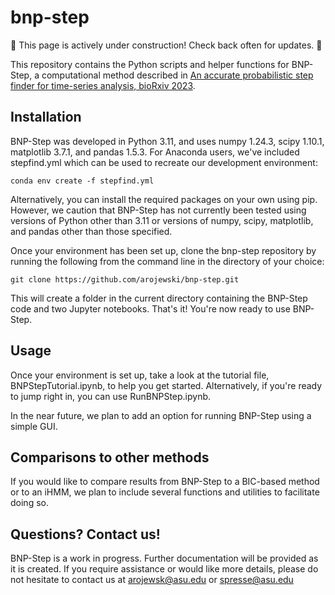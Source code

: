 # bnp-step

:construction: This page is actively under construction! Check back often for updates. :construction:

This repository contains the Python scripts and helper functions for BNP-Step, a computational method described in [An accurate probabilistic step finder for time-series analysis, bioRxiv 2023](https://www.biorxiv.org/content/10.1101/2023.09.19.558535v1).

## Installation

BNP-Step was developed in Python 3.11, and uses numpy 1.24.3, scipy 1.10.1, matplotlib 3.7.1, and pandas 1.5.3. For Anaconda users, we've included stepfind.yml which can be used to recreate our development environment:

```
conda env create -f stepfind.yml
```

Alternatively, you can install the required packages on your own using pip. However, we caution that BNP-Step has not currently been tested using versions of Python other than 3.11 or versions of numpy, scipy, matplotlib, and pandas other than those specified.

Once your environment has been set up, clone the bnp-step repository by running the following from the command line in the directory of your choice:

```
git clone https://github.com/arojewski/bnp-step.git
```

This will create a folder in the current directory containing the BNP-Step code and two Jupyter notebooks. That's it! You're now ready to use BNP-Step.

## Usage

Once your environment is set up, take a look at the tutorial file, BNPStepTutorial.ipynb, to help you get started. Alternatively, if you're ready to jump right in, you can use RunBNPStep.ipynb. 

In the near future, we plan to add an option for running BNP-Step using a simple GUI.

## Comparisons to other methods

If you would like to compare results from BNP-Step to a BIC-based method or to an iHMM, we plan to include several functions and utilities to facilitate doing so.

## Questions? Contact us!

BNP-Step is a work in progress. Further documentation will be provided as it is created. If you require assistance or would like more details, please do not hesitate to contact us at arojewsk@asu.edu or spresse@asu.edu
